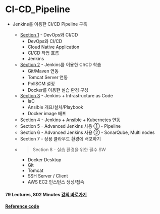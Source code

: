 # CI-CD_Pipeline

-   Jenkins를 이용한 CI/CD Pipeline 구축

    -   [Section 1](/Section01/README.md) - DevOps와 CI/CD
        -   DevOps와 CI/CD
        -   Cloud Native Application
        -   CI/CD 작업 흐름
        -   Jenkins
    -   [Section 2](/Section02/README.md) - Jenkins를 이용한 CI/CD 학습
        -   Git/Maven 연동
        -   Tomcat Server 연동
        -   PollSCM 설정
        -   Docker를 이용한 실습 환경 구성
    -   [Section 3](/Section03/README.md) - Jenkins + Infrastructure as Code
        -   laC
        -   Ansible 개요/설치/Playbook
        -   Docker image 배포
    -   Section 4 - Jenkins + Ansible + Kubernetes 연동
    -   Section 5 - Advanced Jenkins 사용 ① - Pipeline
    -   Section 6 - Advanced Jenkins 사용 ② - SonarQube, Multi nodes
    -   Section 7 - 상용 클라우드 환경에 배포하기
    -   > Section 8 - 실습 환경을 위한 필수 SW
        -   Docker Desktop
        -   Git
        -   Tomcat
        -   SSH Server / Client
        -   AWS EC2 인스턴스 생성/접속

#### 79 Lectures, 802 Minutes [강의 바로가기](https://www.inflearn.com/course/젠킨스-ci-cd-파이프라인/unit/121917?tab=curriculum)

#### [Reference code](https://github.com/joneconsulting/cicd-web-project)
